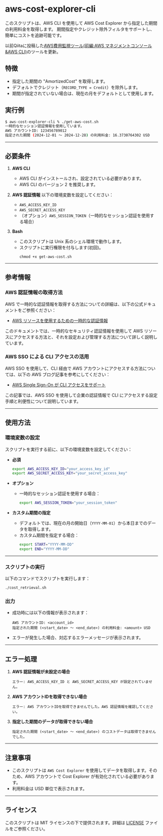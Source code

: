 # aws-cost-explorer-cli
このスクリプトは、AWS CLI を使用して AWS Cost Explorer から指定した期間の利用料金を取得します。
期間指定やクレジット除外フィルタをサポートし、簡単にコストを追跡可能です。

以前Qiitaに投稿した[AWS費用監視ツール(前編:AWS マネジメントコンソール&AWS CLI)](https://qiita.com/t-taku/items/ef0e7edc79f89929d466)のツールを更新。

## 特徴
- 指定した期間の "AmortizedCost" を取得します。
- デフォルトでクレジット（`RECORD_TYPE = Credit`）を除外します。
- 期間が指定されていない場合は、現在の月をデフォルトとして使用します。

## 実行例
```bash
$ aws-cost-explorer-cli % ./get-aws-cost.sh 
一時的なセッション認証情報を使用しています。
AWS アカウントID: 123456789012
指定された期間 (2024-12-01 ～ 2024-12-28) の利用料金: 16.3730764302 USD
```

---

## 必要条件

1. **AWS CLI**
   - AWS CLI がインストールされ、設定されている必要があります。
   - AWS CLI のバージョン 2 を推奨します。

2. **AWS 認証情報**
   以下の環境変数を設定してください：
   - `AWS_ACCESS_KEY_ID`
   - `AWS_SECRET_ACCESS_KEY`
   - （オプション）`AWS_SESSION_TOKEN`（一時的なセッション認証を使用する場合）

3. **Bash**
   - このスクリプトは Unix 系のシェル環境で動作します。
   - スクリプトに実行権限を付与します(初回)。
      ```
      chmod +x get-aws-cost.sh
      ```

---

## 参考情報

### AWS 認証情報の取得方法
AWS で一時的な認証情報を取得する方法についての詳細は、以下の公式ドキュメントをご参照ください：
- [AWS リソースを使用するための一時的な認証情報](https://docs.aws.amazon.com/ja_jp/IAM/latest/UserGuide/id_credentials_temp_use-resources.html)

このドキュメントでは、一時的なセキュリティ認証情報を使用して AWS リソースにアクセスする方法と、それを設定および管理する方法について詳しく説明しています。

### AWS SSO による CLI アクセスの活用
AWS SSO を使用して、CLI 経由で AWS アカウントにアクセスする方法については、以下の AWS ブログ記事を参考にしてください：
- [AWS Single Sign-On が CLI アクセスをサポート](https://aws.amazon.com/jp/blogs/news/aws-single-sign-on-now-enables-command-line-interface-access-for-aws-accounts-using-corporate-credentials/)

この記事では、AWS SSO を使用して企業の認証情報で CLI にアクセスする設定手順と利便性について説明しています。

---

## 使用方法

### 環境変数の設定

スクリプトを実行する前に、以下の環境変数を設定してください：

- **必須**
  ```bash
  export AWS_ACCESS_KEY_ID="your_access_key_id"
  export AWS_SECRET_ACCESS_KEY="your_secret_access_key"
  ```

- **オプション**
  - 一時的なセッション認証を使用する場合：
    ```bash
    export AWS_SESSION_TOKEN="your_session_token"
    ```

- **カスタム期間の指定**
  - デフォルトでは、現在の月の開始日（`YYYY-MM-01`）から本日までのデータを取得します。
  - カスタム期間を指定する場合：
    ```bash
    export START="YYYY-MM-DD"
    export END="YYYY-MM-DD"
    ```

---

### スクリプトの実行

以下のコマンドでスクリプトを実行します：

```bash
./cost_retrieval.sh
```

### 出力
- 成功時には以下の情報が表示されます：
  ```
  AWS アカウントID: <account_id>
  指定された期間 (<start_date> ～ <end_date>) の利用料金: <amount> USD
  ```

- エラーが発生した場合、対応するエラーメッセージが表示されます。

---

## エラー処理

1. **AWS 認証情報が未設定の場合**
   ```
   エラー: AWS_ACCESS_KEY_ID と AWS_SECRET_ACCESS_KEY が設定されていません。
   ```

2. **AWS アカウントIDを取得できない場合**
   ```
   エラー: AWS アカウントIDを取得できませんでした。AWS 認証情報を確認してください。
   ```

3. **指定した期間のデータが取得できない場合**
   ```
   指定された期間 (<start_date> ～ <end_date>) のコストデータは取得できませんでした。
   ```

---

## 注意事項
- このスクリプトは `AWS Cost Explorer` を使用してデータを取得します。そのため、AWS アカウントで Cost Explorer が有効化されている必要があります。
- 利用料金は USD 単位で表示されます。

---

## ライセンス
このスクリプトは MIT ライセンスの下で提供されます。詳細は [LICENSE](LICENSE) ファイルをご参照ください。
